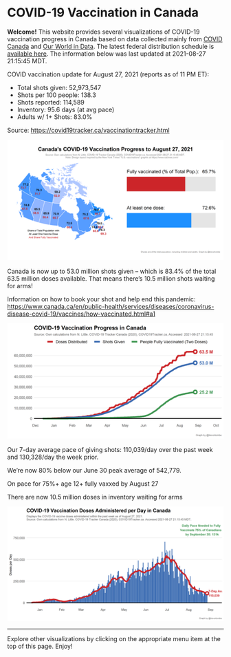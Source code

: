 COVID-19 Vaccination in Canada
==============================

**Welcome!** This website provides several visualizations of COVID-19
vaccination progress in Canada based on data collected mainly from
[COVID Canada](https://covid19tracker.ca/vaccinationtracker.html) and
[Our World in Data](https://ourworldindata.org/covid-vaccinations). The
latest federal distribution schedule is [available
here](https://www.canada.ca/en/public-health/services/diseases/2019-novel-coronavirus-infection/prevention-risks/covid-19-vaccine-treatment/vaccine-rollout.html).
The information below was last updated at 2021-08-27 21:15:45 MDT.

COVID vaccination update for August 27, 2021 (reports as of 11 PM ET):

-   Total shots given: 52,973,547
-   Shots per 100 people: 138.3
-   Shots reported: 114,589
-   Inventory: 95.6 days (at avg pace)
-   Adults w/ 1+ Shots: 83.0%

Source:
<a href="https://covid19tracker.ca/vaccinationtracker.html" class="uri">https://covid19tracker.ca/vaccinationtracker.html</a>

![](Plots/plot_main.png)

Canada is now up to 53.0 million shots given – which is 83.4% of the
total 63.5 million doses available. That means there’s 10.5 million
shots waiting for arms!

Information on how to book your shot and help end this pandemic:
<a href="https://www.canada.ca/en/public-health/services/diseases/coronavirus-disease-covid-19/vaccines/how-vaccinated.html#a1" class="uri">https://www.canada.ca/en/public-health/services/diseases/coronavirus-disease-covid-19/vaccines/how-vaccinated.html#a1</a>

![](Plots/plot_total.png)

Our 7-day average pace of giving shots: 110,039/day over the past week
and 130,328/day the week prior.

We’re now 80% below our June 30 peak average of 542,779.

On pace for 75%+ age 12+ fully vaxxed by August 27

There are now 10.5 million doses in inventory waiting for arms

![](Plots/pace_national.png)

------------------------------------------------------------------------

Explore other visualizations by clicking on the appropriate menu item at
the top of this page. Enjoy!
